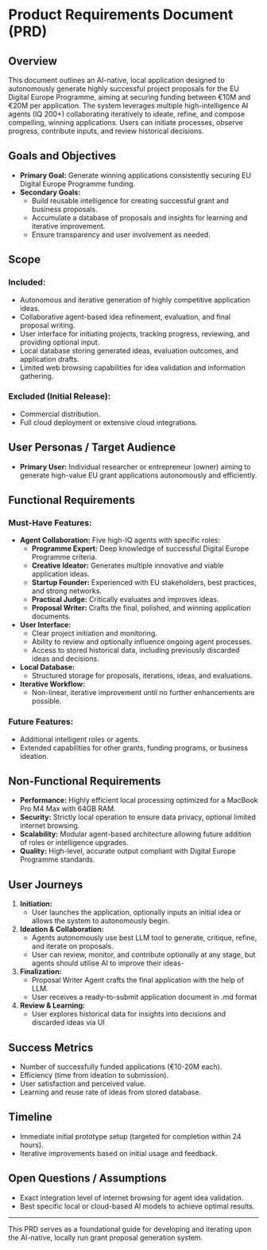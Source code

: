 # Product Requirements Document (PRD)

## Overview

This document outlines an AI-native, local application designed to autonomously generate highly successful project proposals for the EU Digital Europe Programme, aiming at securing funding between €10M and €20M per application. The system leverages multiple high-intelligence AI agents (IQ 200+) collaborating iteratively to ideate, refine, and compose compelling, winning applications. Users can initiate processes, observe progress, contribute inputs, and review historical decisions.

## Goals and Objectives

- **Primary Goal:** Generate winning applications consistently securing EU Digital Europe Programme funding.
- **Secondary Goals:**
  - Build reusable intelligence for creating successful grant and business proposals.
  - Accumulate a database of proposals and insights for learning and iterative improvement.
  - Ensure transparency and user involvement as needed.

## Scope

### Included:
- Autonomous and iterative generation of highly competitive application ideas.
- Collaborative agent-based idea refinement, evaluation, and final proposal writing.
- User interface for initiating projects, tracking progress, reviewing, and providing optional input.
- Local database storing generated ideas, evaluation outcomes, and application drafts.
- Limited web browsing capabilities for idea validation and information gathering.

### Excluded (Initial Release):
- Commercial distribution.
- Full cloud deployment or extensive cloud integrations.

## User Personas / Target Audience

- **Primary User:** Individual researcher or entrepreneur (owner) aiming to generate high-value EU grant applications autonomously and efficiently.

## Functional Requirements

### Must-Have Features:
- **Agent Collaboration:** Five high-IQ agents with specific roles:
  - **Programme Expert:** Deep knowledge of successful Digital Europe Programme criteria.
  - **Creative Ideator:** Generates multiple innovative and viable application ideas.
  - **Startup Founder:** Experienced with EU stakeholders, best practices, and strong networks.
  - **Practical Judge:** Critically evaluates and improves ideas.
  - **Proposal Writer:** Crafts the final, polished, and winning application documents.
- **User Interface:**
  - Clear project initiation and monitoring.
  - Ability to review and optionally influence ongoing agent processes.
  - Access to stored historical data, including previously discarded ideas and decisions.
- **Local Database:**
  - Structured storage for proposals, iterations, ideas, and evaluations.
- **Iterative Workflow:**
  - Non-linear, iterative improvement until no further enhancements are possible.

### Future Features:
- Additional intelligent roles or agents.
- Extended capabilities for other grants, funding programs, or business ideation.

## Non-Functional Requirements

- **Performance:** Highly efficient local processing optimized for a MacBook Pro M4 Max with 64GB RAM.
- **Security:** Strictly local operation to ensure data privacy, optional limited internet browsing.
- **Scalability:** Modular agent-based architecture allowing future addition of roles or intelligence upgrades.
- **Quality:** High-level, accurate output compliant with Digital Europe Programme standards.

## User Journeys

1. **Initiation:**
   - User launches the application, optionally inputs an initial idea or allows the system to autonomously begin.
2. **Ideation & Collaboration:**
   - Agents autonomously use best LLM tool to generate, critique, refine, and iterate on proposals.
   - User can review, monitor, and contribute optionally at any stage, but agents should utilise AI to improve their ideas-
3. **Finalization:**
   - Proposal Writer Agent crafts the final application with the help of LLM. 
   - User receives a ready-to-submit application document in .md format
4. **Review & Learning:**
   - User explores historical data for insights into decisions and discarded ideas via UI

## Success Metrics

- Number of successfully funded applications (€10-20M each).
- Efficiency (time from ideation to submission).
- User satisfaction and perceived value.
- Learning and reuse rate of ideas from stored database.

## Timeline

- Immediate initial prototype setup (targeted for completion within 24 hours).
- Iterative improvements based on initial usage and feedback.

## Open Questions / Assumptions

- Exact integration level of internet browsing for agent idea validation.
- Best specific local or cloud-based AI models to achieve optimal results.

---

This PRD serves as a foundational guide for developing and iterating upon the AI-native, locally run grant proposal generation system.